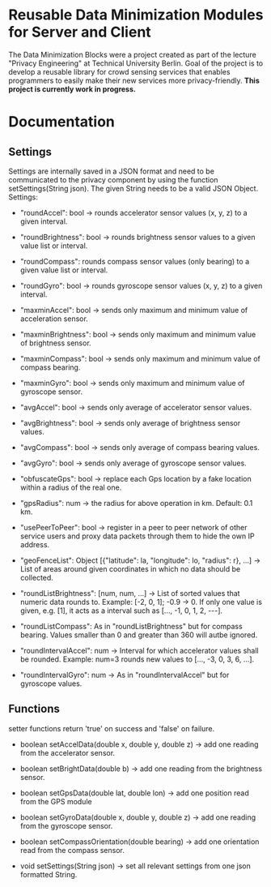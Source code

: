 # Reusable Data Minimization Modules for Server and Client
The Data Minimization Blocks were a project created as part of the lecture "Privacy Engineering" at Technical University Berlin. 
Goal of the project is to develop a reusable library for crowd sensing services that enables programmers to easily make their new services more privacy-friendly. 
**This project is currently work in progress.**

# Documentation
## Settings
Settings are internally saved in a JSON format and need to be communicated to the privacy component by using the function setSettings(String json). The given String needs to be a valid JSON Object.
Settings:
- "roundAccel": bool -> rounds accelerator sensor values (x, y, z) to a given interval.
- "roundBrightness": bool -> rounds brightness sensor values to a given value list or interval.
- "roundCompass": rounds compass sensor values (only bearing) to a given value list or interval.
- "roundGyro": bool -> rounds gyroscope sensor values (x, y, z) to a given interval.

- "maxminAccel": bool -> sends only maximum and minimum value of acceleration sensor.
- "maxminBrightness": bool -> sends only maximum and minimum value of brightness sensor.
- "maxminCompass": bool -> sends only maximum and minimum value of compass bearing.
- "maxminGyro": bool -> sends only maximum and minimum value of gyroscope sensor.

- "avgAccel": bool -> sends only average of accelerator sensor values.
- "avgBrightness": bool -> sends only average of brightness sensor values.
- "avgCompass": bool -> sends only average of compass bearing values.
- "avgGyro": bool -> sends only average of gyroscope sensor values.

- "obfuscateGps": bool -> replace each Gps location by a fake location within a radius of the real one.
- "gpsRadius": num -> the radius for above operation in km. Default: 0.1 km.
- "usePeerToPeer": bool -> register in a peer to peer network of other service users and proxy data packets through them to hide the own IP address.

- "geoFenceList": Object [{"latitude": la, "longitude": lo, "radius": r}, ...] -> List of areas around given coordinates in which no data should be collected.
- "roundListBrightness": [num, num, ...] -> List of sorted values that numeric data rounds to. Example: [-2, 0, 1]; -0.9 -> 0. If only one value is given, e.g. [1], it acts as a interval such as [..., -1, 0, 1, 2, ---].
- "roundListCompass": As in "roundListBrightness" but for compass bearing. Values smaller than 0 and greater than 360 will autbe ignored.
- "roundIntervalAccel": num -> Interval for which accelerator values shall be rounded. Example: num=3 rounds new values to [..., -3, 0, 3, 6, ...].
- "roundIntervalGyro": num -> As in "roundIntervalAccel" but for gyroscope values.

## Functions
setter functions return 'true' on success and 'false' on failure.

- boolean setAccelData(double x, double y, double z) -> add one reading from the accelerator sensor.
- boolean setBrightData(double b) -> add one reading from the brightness sensor.
- boolean setGpsData(double lat, double lon) -> add one position read from the GPS module
- boolean setGyroData(double x, double y, double z) -> add one reading from the gyroscope sensor.
- boolean setCompassOrientation(double bearing) -> add one orientation read from the compass sensor.

- void setSettings(String json) -> set all relevant settings from one json formatted String.
